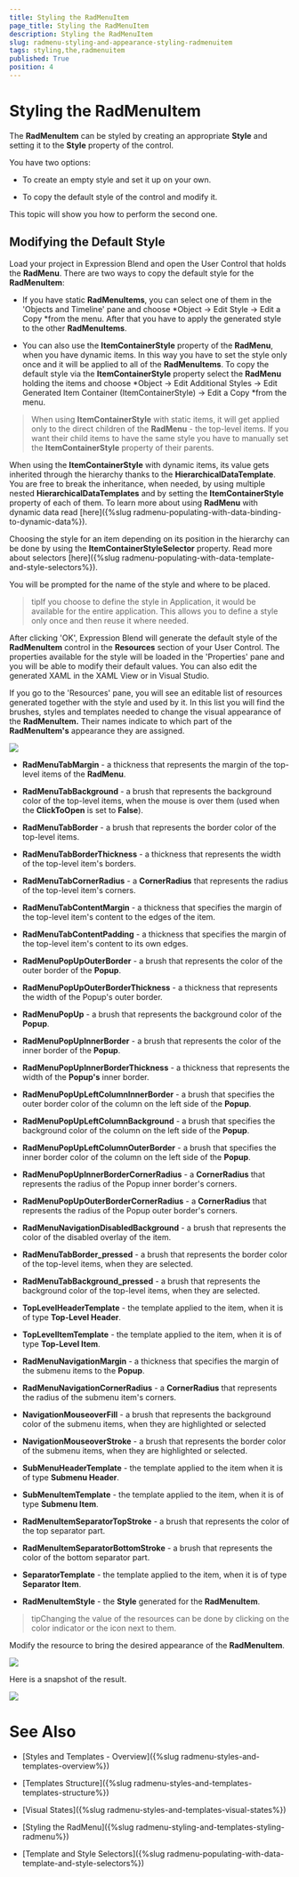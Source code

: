 ```yaml
---
title: Styling the RadMenuItem
page_title: Styling the RadMenuItem
description: Styling the RadMenuItem
slug: radmenu-styling-and-appearance-styling-radmenuitem
tags: styling,the,radmenuitem
published: True
position: 4
---
```


# Styling the RadMenuItem

The __RadMenuItem__ can be styled by creating an appropriate __Style__ and setting it to the __Style__ property of the control.      

You have two options:

* To create an empty style and set it up on your own.

* To copy the default style of the control and modify it.

This topic will show you how to perform the second one.

## Modifying the Default Style

Load your project in Expression Blend and open the User Control that holds the __RadMenu__. There are two ways to copy the default style for the __RadMenuItem__:       

* If you have static __RadMenuItems__, you can select one of them in the 'Objects and Timeline' pane and choose *Object -> Edit Style -> Edit a Copy *from the menu. After that you have to apply the generated style to the other __RadMenuItems__.          

* You can also use the __ItemContainerStyle__ property of the __RadMenu__, when you have dynamic items. In this way you have to set the style only once and it will be applied to all of the __RadMenuItems__. To copy the default style via the __ItemContainerStyle__ property select the __RadMenu__ holding the items and choose *Object -> Edit Additional Styles -> Edit Generated Item Container (ItemContainerStyle) -> Edit a Copy *from the menu.            

>When using __ItemContainerStyle__ with static items, it will get applied only to the direct children of the __RadMenu__ - the top-level items. If you want their child items to have the same style you have to manually set the __ItemContainerStyle__ property of their parents.

When using the __ItemContainerStyle__ with dynamic items, its value gets inherited through the hierarchy thanks to the __HierarchicalDataTemplate__. You are free to break the inheritance, when needed, by using multiple nested __HierarchicalDataTemplates__ and by setting the __ItemContainerStyle__ property of each of them. To learn more about using __RadMenu__ with dynamic data read [here]({%slug radmenu-populating-with-data-binding-to-dynamic-data%}).

Choosing the style for an item depending on its position in the hierarchy can be done by using the __ItemContainerStyleSelector__ property. Read more about selectors [here]({%slug radmenu-populating-with-data-template-and-style-selectors%}).                

You will be prompted for the name of the style and where to be placed. 

>tipIf you choose to define the style in Application, it would be available for the entire application. This allows you to define a style only once and then reuse it where needed.

After clicking 'OK', Expression Blend will generate the default style of the __RadMenuItem__ control in the __Resources__ section of your User Control. The properties available for the style will be loaded in the 'Properties' pane and you will be able to modify their default values. You can also edit the generated XAML in the XAML View or in Visual Studio.

If you go to the 'Resources' pane, you will see an editable list of resources generated together with the style and used by it. In this list you will find the brushes, styles and templates needed to change the visual appearance of the __RadMenuItem.__ Their names indicate to which part of the __RadMenuItem's__ appearance they are assigned.          

![](images/RadMenu_Styles_and_Templates_RadMenuItem_01.png)

* __RadMenuTabMargin__ - a thickness that represents the margin of the top-level items of the __RadMenu__.

* __RadMenuTabBackground__ - a brush that represents the background color of the top-level items, when the mouse is over them (used when the __ClickToOpen__ is set to __False__).

* __RadMenuTabBorder__ - a brush that represents the border color of the top-level items.

* __RadMenuTabBorderThickness__ - a thickness that represents the width of the top-level item's borders.

* __RadMenuTabCornerRadius__ - a __CornerRadius__ that represents the radius of the top-level item's corners.

* __RadMenuTabContentMargin__ - a thickness that specifies the margin of the top-level item's content to the edges of the item.

* __RadMenuTabContentPadding__ - a thickness that specifies the margin of the top-level item's content to its own edges.

* __RadMenuPopUpOuterBorder__ - a brush that represents the color of the outer border of the __Popup__.

* __RadMenuPopUpOuterBorderThickness__ - a thickness that represents the width of the Popup's outer border.

* __RadMenuPopUp__ - a brush that represents the background color of the __Popup__.

* __RadMenuPopUpInnerBorder__ - a brush that represents the color of the inner border of the __Popup__.

* __RadMenuPopUpInnerBorderThickness__  - a thickness that represents the width of the __Popup's__ inner border.

* __RadMenuPopUpLeftColumnInnerBorder__ - a brush that specifies the outer border color of the column on the left side of the __Popup__.

* __RadMenuPopUpLeftColumnBackground__ - a brush that specifies the background color of the column on the left side of the __Popup__.

* __RadMenuPopUpLeftColumnOuterBorder__ - a brush that specifies the inner border color of the column on the left side of the __Popup__.

* __RadMenuPopUpInnerBorderCornerRadius__ - a __CornerRadius__ that represents the radius of the Popup inner border's corners.

* __RadMenuPopUpOuterBorderCornerRadius__ - a __CornerRadius__ that represents the radius of the Popup outer border's corners.

* __RadMenuNavigationDisabledBackground__ - a brush that represents the color of the disabled overlay of the item.

* __RadMenuTabBorder_pressed__ - a brush that represents the border color of the top-level items, when they are selected.

* __RadMenuTabBackground_pressed__ - a brush that represents the background color of the top-level items, when they are selected.

* __TopLevelHeaderTemplate__ - the template applied to the item, when it is of type __Top-Level Header__.

* __TopLevelItemTemplate__ - the template applied to the item, when it is of type __Top-Level Item__.

* __RadMenuNavigationMargin__ - a thickness that specifies the margin of the submenu items to the __Popup__.

* __RadMenuNavigationCornerRadius__ - a __CornerRadius__ that represents the radius of the submenu item's corners.

* __NavigationMouseoverFill__ - a brush that represents the background color of the submenu items, when they are highlighted or selected

* __NavigationMouseoverStroke__ - a brush that represents the border color of the submenu items, when they are highlighted or selected.

* __SubMenuHeaderTemplate__ - the template applied to the item when it is of type __Submenu Header__.

* __SubMenuItemTemplate__ - the template applied to the item, when it is of type __Submenu Item__.

* __RadMenuItemSeparatorTopStroke__ - a brush that represents the color of the top separator part.

* __RadMenuItemSeparatorBottomStroke__ - a brush that represents the color of the bottom separator part.

* __SeparatorTemplate__ - the template applied to the item, when it is of type __Separator Item__.

* __RadMenuItemStyle__ - the __Style__ generated for the __RadMenuItem__.

>tipChanging the value of the resources can be done by clicking on the color indicator or the icon next to them.

Modify the resource to bring the desired appearance of the __RadMenuItem__.

![](images/RadMenu_Styles_and_Templates_RadMenuItem_02.png)

Here is a snapshot of the result.

![](images/RadMenu_Styles_and_Templates_RadMenuItem_03.png)

# See Also

 * [Styles and Templates - Overview]({%slug radmenu-styles-and-templates-overview%})

 * [Templates Structure]({%slug radmenu-styles-and-templates-templates-structure%})

 * [Visual States]({%slug radmenu-styles-and-templates-visual-states%})

 * [Styling the RadMenu]({%slug radmenu-styling-and-templates-styling-radmenu%})

 * [Template and Style Selectors]({%slug radmenu-populating-with-data-template-and-style-selectors%})
